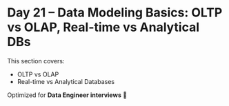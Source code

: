# Day 21 – Data Modeling Basics: OLTP vs OLAP, Real-time vs Analytical DBs

This section covers:
- OLTP vs OLAP  
- Real-time vs Analytical Databases  

Optimized for **Data Engineer interviews** 🚀

